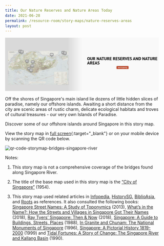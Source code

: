 ```yaml
---
title: Our Nature Reserves and Nature Areas Today
date: 2021-06-28
permalink: /resource-room/story-maps/nature-reserves-areas
layout: post
---
```

<img src="/images/storymap-image-nature-reserves-areas-today.JPG" alt="storymap-nature-reserves-today"/>

Off the shores of Singapore's main island lie dozens of little hidden slices of paradise, namely our offshore islands. Awaiting a short distance from the city are scenic areas of rustic charm, delicate ecological habitats and troves of cultural treasures - our very own Islands of Paradise. 

Discover some of our offshore islands around Singapore in this story map.

View the story map in [full screen](https://uploads.knightlab.com/storymapjs/04f5c05311b7e48aadefd0cdd269c308/our-islands-of-paradise/index.html){:target="_blank"} or on your mobile device by scanning the QR code below.

<img src="/images/qr-code-storymap-bridges-singapore-river.png" alt="qr-code-storymap-bridges-singapore-river" style="width:200px;" />

Notes:
1. This story map is not a comprehensive coverage of the bridges found along Singapore River.

2. The title of the base map used in this story map is the [“City of Singapore”]( https://www.nas.gov.sg/archivesonline/maps_building_plans/record-details/f90605b3-115c-11e3-83d5-0050568939ad) (1954).

3. This story map used related articles in [Infopedia](https://eresources.nlb.gov.sg/infopedia/), [HistorySG](http://eresources.nlb.gov.sg/history), [BiblioAsia](https://www.nlb.gov.sg/Browse/BiblioAsia.aspx), and [Roots](https://www.roots.sg/) as references. It also consulted the following books: [Singapore Street Names: A Study of Toponymics](https://eservice.nlb.gov.sg/item_holding.aspx?bid=200123850) (2013), [What’s in the Name?: How the Streets and Villages in Singapore Got Their Names](https://eservice.nlb.gov.sg/item_holding.aspx?bid=202924449) (2018), [Ray Tyers’ Singapore: Then & Now](https://eservice.nlb.gov.sg/item_holding.aspx?bid=203784837) (2018), [Singapore: A Guide to Buildings, Streets, Places](http://eservice.nlb.gov.sg/item_holding.aspx?bid=4712298) (1988), [In Granite and Chunam: The National Monuments of Singapore](http://eservice.nlb.gov.sg/item_holding_s.aspx?bid=7919754) (1996), [Singapore: A Pictorial History 1819-2000](http://eservice.nlb.gov.sg/item_holding.aspx?bid=9651676) (1999) and [Tidal Fortunes: A Story of Change: The Singapore River and Kallang Basin](https://eservice.nlb.gov.sg/item_holding.aspx?bid=5788078) (1990).